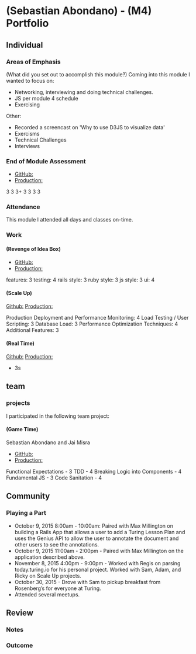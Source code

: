 # (Sebastian Abondano) - (M4) Portfolio

## Individual

### Areas of Emphasis

(What did you set out to accomplish this module?)
Coming into this module I wanted to focus on:
* Networking, interviewing and doing technical challenges.
* JS per module 4 schedule
* Exercising

Other:
* Recorded a screencast on 'Why to use D3JS to visualize data'
* Exercisms
* Technical Challenges
* Interviews

### End of Module Assessment

* [GitHub:](https://https://github.com/sabondano/spinboard)
* [Production:](https://limitless-coast-3206.herokuapp.com)

3
3
3+
3
3
3
3

### Attendance

This module I attended all days and classes on-time.

### Work

#### (Revenge of Idea Box)

* [GitHub:](https://github.com/sabondano/revenge_of_idea_box)
* [Production:](http://peaceful-temple-8820.herokuapp.com/)

features: 3
testing: 4
rails style: 3
ruby style: 3
js style: 3
ui: 4

#### (Scale Up)

[Github:](https://github.com/sabondano/keevah)
[Production:](http://protected-inlet-4900.herokuapp.com)

Production Deployment and Performance Monitoring: 4
Load Testing / User Scripting: 3
Database Load: 3
Performance Optimization Techniques: 4
Additional Features: 3

#### (Real Time)

[Github:](https://github.com/sabondano/crowdsource)
[Production:](https://still-sierra-2290.herokuapp.com/)

- 3s

## team

### projects

I participated in the following team project:

#### (Game Time)

Sebastian Abondano and Jai Misra

* [GitHub:](https://github.com/sabondano/2048)
* [Production:](http://sabondano.github.io/2048)

Functional Expectations - 3
TDD - 4
Breaking Logic into Components - 4
Fundamental JS - 3
Code Sanitation - 4

## Community

### Playing a Part
 
* October 9, 2015 8:00am - 10:00am: Paired with Max Millington on building a Rails App that allows a user to add a Turing Lesson Plan and uses the Genius API to allow the user to annotate the document and other users to see the annotations.
* October 9, 2015 11:00am - 2:00pm - Paired with Max Millington on the application described above.
* November 8, 2015 4:00pm - 9:00pm - Worked with Regis on parsing today.turing.io for his personal project. Worked with Sam, Adam, and Ricky on Scale Up projects.
* October 30, 2015 - Drove with Sam to pickup breakfast from Rosenberg’s for everyone at Turing.
* Attended several meetups.

## Review

### Notes

### Outcome

